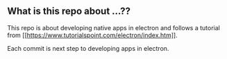 What is this repo about ...??
-----------------------------

This repo is about developing native apps in electron and follows a tutorial from
[[https://www.tutorialspoint.com/electron/index.htm]].

Each commit is next step to developing apps in electron.
